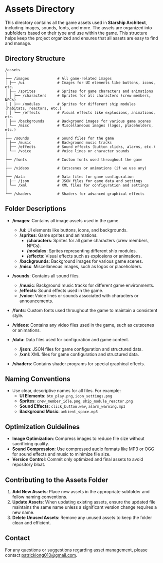 # **Assets Directory**

This directory contains all the game assets used in **Starship Architect**, including images, sounds, fonts, and more. The assets are organized into subfolders based on their type and use within the game. This structure helps keep the project organized and ensures that all assets are easy to find and manage.

## **Directory Structure**

```
/assets
│
├── /images             # All game-related images
│ ├── /ui               # Images for UI elements like buttons, icons, etc.
│ ├── /sprites          # Sprites for game characters and animations
│ │ ├── /characters     # Sprites for all characters (crew members, NPCs)
│ │ ├── /modules        # Sprites for different ship modules (habitats, reactors, etc.)
│ │ └── /effects        # Visual effects like explosions, animations, etc.
│ ├── /backgrounds      # Background images for various game scenes
│ └── /misc             # Miscellaneous images (logos, placeholders, etc.)
│
├── /sounds             # Sound files for the game
│ ├── /music            # Background music tracks
│ ├── /effects          # Sound effects (button clicks, alarms, etc.)
│ └── /voice            # Voice lines or character sounds
│
├── /fonts              # Custom fonts used throughout the game
│
├── /videos             # Cutscenes or animations (if we use any)
│
├── /data               # Data files for game configuration
│ ├── /json             # JSON files for game data and settings
│ └── /xml              # XML files for configuration and settings
│
└── /shaders            # Shaders for advanced graphical effects
```

## **Folder Descriptions**

- **/images**: Contains all image assets used in the game.

  - **/ui**: UI elements like buttons, icons, and backgrounds.
  - **/sprites**: Game sprites and animations.
    - **/characters**: Sprites for all game characters (crew members, NPCs).
    - **/modules**: Sprites representing different ship modules.
    - **/effects**: Visual effects such as explosions or animations.
  - **/backgrounds**: Background images for various game scenes.
  - **/misc**: Miscellaneous images, such as logos or placeholders.

- **/sounds**: Contains all sound files.

  - **/music**: Background music tracks for different game environments.
  - **/effects**: Sound effects used in the game.
  - **/voice**: Voice lines or sounds associated with characters or announcements.

- **/fonts**: Custom fonts used throughout the game to maintain a consistent style.

- **/videos**: Contains any video files used in the game, such as cutscenes or animations.

- **/data**: Data files used for configuration and game content.

  - **/json**: JSON files for game configuration and structured data.
  - **/xml**: XML files for game configuration and structured data.

- **/shaders**: Contains shader programs for special graphical effects.

## **Naming Conventions**

- Use clear, descriptive names for all files. For example:
  - **UI Elements**: `btn_play.png`, `icon_settings.png`
  - **Sprites**: `crew_member_idle.png`, `ship_module_reactor.png`
  - **Sound Effects**: `click_button.wav`, `alarm_warning.mp3`
  - **Background Music**: `ambient_space.mp3`

## **Optimization Guidelines**

- **Image Optimization**: Compress images to reduce file size without sacrificing quality.
- **Sound Compression**: Use compressed audio formats like MP3 or OGG for sound effects and music to minimize file size.
- **Version Control**: Commit only optimized and final assets to avoid repository bloat.

## **Contributing to the Assets Folder**

1. **Add New Assets**: Place new assets in the appropriate subfolder and follow naming conventions.
2. **Update Assets**: When updating existing assets, ensure the updated file maintains the same name unless a significant version change requires a new name.
3. **Delete Unused Assets**: Remove any unused assets to keep the folder clean and efficient.

## **Contact**

For any questions or suggestions regarding asset management, please contact patricklong010@gmail.com.

```

```
